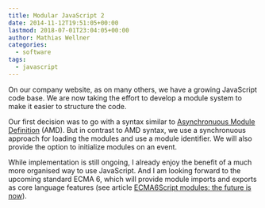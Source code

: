 ```yaml
---
title: Modular JavaScript 2
date: 2014-11-12T19:51:05+00:00
lastmod: 2018-07-01T23:04:05+00:00
author: Mathias Wellner
categories:
  - software
tags:
  - javascript
---
```

On our company website, as on many others, we have a growing JavaScript code base. We are now taking the effort to develop a module system to make it easier to structure the code. 
<!--more-->

Our first decision was to go with a syntax similar to <a href="http://requirejs.org/docs/whyamd.html" title="AMD" target="_blank">Asynchronuous Module Definition</a> (AMD). But in contrast to AMD syntax, we use a synchronuous approach for loading the modules and use a module identifier. We will also provide the option to initialize modules on an event. 

While implementation is still ongoing, I already enjoy the benefit of a much more organised way to use JavaScript. And I am looking forward to the upcoming standard ECMA 6, which will provide module imports and exports as core language features (see article <a href="http://www.2ality.com/2013/07/es6-modules.html" target="_blank">ECMA6Script modules: the future is now</a>).